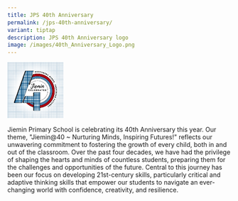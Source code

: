 ```yaml
---
title: JPS 40th Anniversary
permalink: /jps-40th-anniversary/
variant: tiptap
description: JPS 40th Anniversary logo
image: /images/40th_Anniversary_Logo.png
---
```

<div class="isomer-image-wrapper">
<img style="width: 25%;" height="auto" width="100%" alt="" src="/images/40th_Anniversary_Logo.png">
</div>
<p>Jiemin Primary School is celebrating its 40th Anniversary this year. Our
theme, "Jiemin@40 ~ Nurturing Minds, Inspiring Futures!" reflects our unwavering
commitment to fostering the growth of every child, both in and out of the
classroom. Over the past four decades, we have had the privilege of shaping
the hearts and minds of countless students, preparing them for the challenges
and opportunities of the future. Central to this journey has been our focus
on developing 21st-century skills, particularly critical and adaptive thinking
skills that empower our students to navigate an ever-changing world with
confidence, creativity, and resilience.</p>
<p></p>